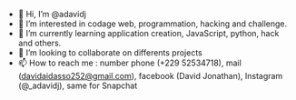 - 👋 Hi, I’m @adavidj
- 👀 I’m interested in codage web, programmation, hacking and challenge.
- 🌱 I’m currently learning application creation, JavaScript, python, hack and others.
- 💞️ I’m looking to collaborate on differents projects
- 📫 How to reach me : number phone (+229 52534718), mail (davidaidasso252@gmail.com), facebook (David Jonathan), Instagram (@_adavidj), same for Snapchat

<!---
adavidj/adavidj is a ✨ special ✨ repository because its `README.md` (this file) appears on your GitHub profile.
You can click the Preview link to take a look at your changes.
--->
